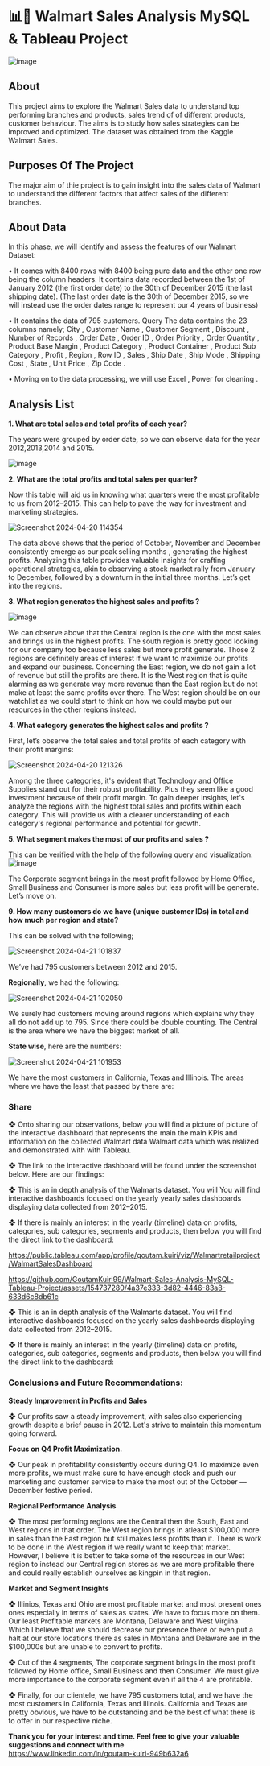 # 📊🎁 Walmart Sales Analysis MySQL & Tableau Project

![image](https://github.com/GoutamKuiri99/Walmart-Sales-Analysis-MySQL-Tableau-Project/assets/154737280/35ee831f-d665-4852-a557-19a8f7692a9f)

## About
This project aims to explore the Walmart Sales data to understand top performing branches and products, sales trend of of different products, customer behaviour. The aims is to study how sales strategies can be improved and optimized. The dataset was obtained from the Kaggle Walmart Sales. 
## Purposes Of The Project
The major aim of thie project is to gain insight into the sales data of Walmart to understand the different factors that affect sales of the different branches.
## About Data
In this phase, we will identify and assess the features of
our Walmart Dataset:

• It comes with 8400 rows with 8400 being pure data and
the other one row being the column headers. It contains
data recorded between the 1st of January 2012 (the first
order date) to the 30th of December 2015 (the last
shipping date). (The last order date is the 30th of
December 2015, so we will instead use the order dates
range to represent our 4 years of business)

• It contains the data of 795 customers.
Query The data contains the 23 columns namely; City , Customer
Name , Customer Segment , Discount , Number of Records , Order
Date , Order ID , Order Priority , Order Quantity , Product Base
Margin , Product Category , Product Container , Product Sub
Category , Profit , Region , Row ID , Sales , Ship Date , Ship Mode ,
Shipping Cost , State , Unit Price , Zip Code .

• Moving on to the data processing, we will use Excel , Power for
cleaning .
## Analysis List
**1. What are total sales and total profits of each year?**
   
   The years were grouped by order date, so we can observe data for the
year 2012,2013,2014 and 2015.

![image](https://github.com/GoutamKuiri99/Walmart-Sales-Analysis-MySQL-Tableau-Project/assets/154737280/8b7992ea-6a82-464d-9f75-b70851bc3d08)

**2. What are the total profits and total sales per quarter?**

Now this table will aid us in knowing what quarters were the most profitable to us from 2012–2015. This can help to pave the way for investment and marketing strategies. 

![Screenshot 2024-04-20 114354](https://github.com/GoutamKuiri99/Walmart-Sales-Analysis-MySQL-Tableau-Project/assets/154737280/f52f451a-5dd5-41ee-9706-ea8793cd11d1)

The data above shows that the period of October, November and December consistently emerge as our peak selling months , generating the highest profits. Analyzing this table provides valuable insights for crafting operational strategies, akin to observing a stock market rally from January to December, followed by a downturn in the initial three months. Let’s get into the regions.

**3. What region generates the highest sales and profits ?**

![image](https://github.com/GoutamKuiri99/Walmart-Sales-Analysis-MySQL-Tableau-Project/assets/154737280/945f0672-55a7-43ad-b303-2bd71d9b9966)

We can observe above that the Central region is the one with the most sales and brings us in the highest profits. The south region is pretty good looking for our company too because less sales but more profit generate. Those 2 regions are definitely areas of interest if we want to maximize our profits and expand our business. Concerning the East region, we do not gain a lot of revenue but still the profits are there. It is the West region that is quite alarming as we generate way more revenue than the East region but do not make at least the same profits over there. The West region should be on our watchlist as we could start to think on how we could maybe put our resources in the other regions instead.

**4. What category generates the highest sales and profits ?**

First, let’s observe the total sales and total profits of each category with their profit margins:

![Screenshot 2024-04-20 121326](https://github.com/GoutamKuiri99/Walmart-Sales-Analysis-MySQL-Tableau-Project/assets/154737280/7f47e530-88b7-4c3a-b114-41d920172daf)

Among the three categories, it's evident that Technology and Office Supplies stand out for their robust profitability. Plus they seem like a good investment because of their profit margin. To gain deeper insights, let's analyze the regions with the highest total sales and profits within each category. This will provide us with a clearer understanding of each category's regional performance and potential for growth.

**5. What segment makes the most of our profits and sales ?**

This can be verified with the help of the following query and visualization:
![image](https://github.com/GoutamKuiri99/Walmart-Sales-Analysis-MySQL-Tableau-Project/assets/154737280/055bd673-a991-403c-81ee-c49ce2bd0061)

The Corporate segment brings in the most profit followed by Home Office, Small Business and Consumer is more sales but less profit will be generate. Let’s move on.

**9. How many customers do we have (unique customer IDs) in total and how much per region and state?**

This can be solved with the following;

![Screenshot 2024-04-21 101837](https://github.com/GoutamKuiri99/Walmart-Sales-Analysis-MySQL-Tableau-Project/assets/154737280/7a58c071-eea8-40c2-8a96-23a163b6af82)

We’ve had 795 customers between 2012 and 2015. 

**Regionally**, we had the following: 

![Screenshot 2024-04-21 102050](https://github.com/GoutamKuiri99/Walmart-Sales-Analysis-MySQL-Tableau-Project/assets/154737280/ad3dc6d7-63f4-4ae9-9c73-df0a208c0152)

We surely had customers moving around regions which explains why they all do not add up to 795. Since there could be double counting. The Central is the area where we have the biggest market of all.

**State wise**, here are the numbers: 

![Screenshot 2024-04-21 101953](https://github.com/GoutamKuiri99/Walmart-Sales-Analysis-MySQL-Tableau-Project/assets/154737280/e50da5d4-73e5-4f50-b9c9-ecb71437711e)

We have the most customers in California, Texas and Illinois. The areas where we have the least that passed by there are:

### Share
❖ Onto sharing our observations, below you will find a picture of picture of the interactive dashboard that represents the main the main KPIs and information on the collected Walmart data
Walmart data which was realized and demonstrated with with Tableau.

❖ The link to the interactive dashboard will be found under the screenshot below. Here are our findings:

❖ This is an in depth analysis of the Walmarts dataset. You will You will find interactive dashboards focused on the yearly yearly sales dashboards displaying data collected from 2012–2015.

❖ If there is mainly an interest in the yearly (timeline) data on profits, categories, sub categories, segments and products, then below you will find the direct link to the dashboard:

https://public.tableau.com/app/profile/goutam.kuiri/viz/Walmartretailproject/WalmartSalesDashboard


https://github.com/GoutamKuiri99/Walmart-Sales-Analysis-MySQL-Tableau-Project/assets/154737280/4a37e333-3d82-4446-83a8-633d6c8db61c


❖ This is an in depth analysis of the Walmarts dataset. You will find interactive dashboards focused on the yearly sales dashboards displaying data collected from 2012–2015. 

❖ If there is mainly an interest in the yearly (timeline) data on profits, categories, sub categories, segments and products, then below you will find the direct link to the dashboard:

### Conclusions and Future Recommendations:

**Steady Improvement in Profits and Sales**

❖ Our profits saw a steady improvement, with sales also experiencing growth despite a brief pause in 2012. Let's strive to maintain this momentum going forward.

**Focus on Q4 Profit Maximization.**

❖ Our peak in profitability consistently occurs during Q4.To maximize even more profits, we must make sure to have enough stock and push our marketing and customer service to make the most out of the October — December festive period.

**Regional Performance Analysis**

❖ The most performing regions are the Central then the South, East and West regions in that order. The West region brings in atleast $100,000 more in sales than the East region but still makes less profits than it. There is work to be done in the West region if we really want to keep that market. However, I believe it is better to take some of the resources in our West region to instead our Central region stores as we are more profitable there and could really establish ourselves as kingpin in that region.

**Market and Segment Insights**

❖ Illinios, Texas and Ohio are most profitable market and most present ones ones especially in terms of sales as states. We have to focus more on them. Our least Profitable markets are Montana, Delaware and West Virgina. Which I believe that we should decrease our presence there or even put a halt at our store locations there as sales in Montana and Delaware are in the $100,000s but are unable to convert to profits.

❖ Out of the 4 segments, The corporate segment brings in the most profit followed by Home office, Small Business and then Consumer. We must give more importance to the corporate segment even if all the 4 are profitable.

❖ Finally, for our clientele, we have 795 customers total, and we have the most customers in California, Texas and Illinois. California and Texas are pretty obvious, we have to be outstanding and be the best of what there is to offer in our respective niche.

**Thank you for your interest and time. Feel free to give your valuable suggestions and connect with me**   
https://www.linkedin.com/in/goutam-kuiri-949b632a6
